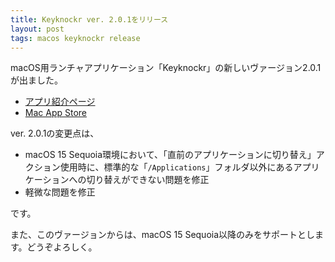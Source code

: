 ```yaml
---
title: Keyknockr ver. 2.0.1をリリース
layout: post
tags: macos keyknockr release
---
```


macOS用ランチャアプリケーション「Keyknockr」の新しいヴァージョン2.0.1が出ました。

- [アプリ紹介ページ](/mac/keyknockr/)
- [Mac App Store](https://apps.apple.com/jp/app/keyknockr/id6478761835?mt=12)

ver. 2.0.1の変更点は、

- macOS 15 Sequoia環境において、「直前のアプリケーションに切り替え」アクション使用時に、標準的な「`/Applications`」フォルダ以外にあるアプリケーションへの切り替えができない問題を修正
- 軽微な問題を修正

です。

また、このヴァージョンからは、macOS 15 Sequoia以降のみをサポートとします。どうぞよろしく。